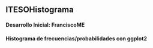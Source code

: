 ## ITESOHistograma

#### Desarrollo Inicial: FranciscoME

#### Histograma de frecuencias/probabilidades con ggplot2
